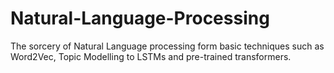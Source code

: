 # Natural-Language-Processing
The sorcery of Natural Language processing form basic techniques such as Word2Vec, Topic Modelling to LSTMs and pre-trained transformers.
